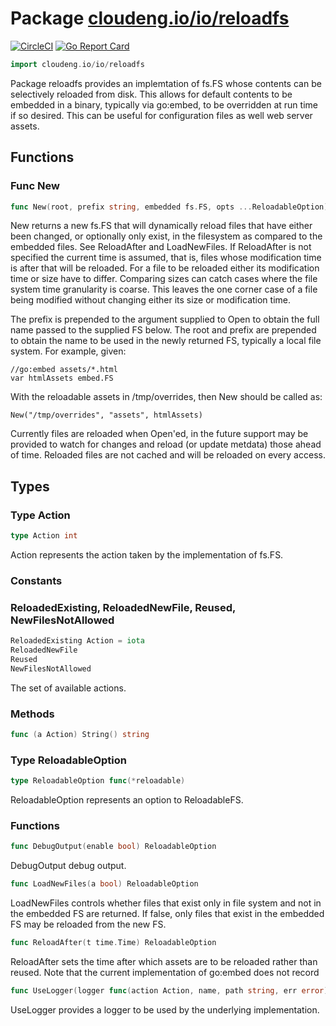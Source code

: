 # Package [cloudeng.io/io/reloadfs](https://pkg.go.dev/cloudeng.io/io/reloadfs?tab=doc)
[![CircleCI](https://circleci.com/gh/cloudengio/go.gotools.svg?style=svg)](https://circleci.com/gh/cloudengio/go.gotools) [![Go Report Card](https://goreportcard.com/badge/cloudeng.io/io/reloadfs)](https://goreportcard.com/report/cloudeng.io/io/reloadfs)

```go
import cloudeng.io/io/reloadfs
```

Package reloadfs provides an implemtation of fs.FS whose contents can be
selectively reloaded from disk. This allows for default contents to be
embedded in a binary, typically via go:embed, to be overridden at run time
if so desired. This can be useful for configuration files as well web server
assets.

## Functions
### Func New
```go
func New(root, prefix string, embedded fs.FS, opts ...ReloadableOption) fs.FS
```
New returns a new fs.FS that will dynamically reload files that have either
been changed, or optionally only exist, in the filesystem as compared to
the embedded files. See ReloadAfter and LoadNewFiles. If ReloadAfter is not
specified the current time is assumed, that is, files whose modification
time is after that will be reloaded. For a file to be reloaded either its
modification time or size have to differ. Comparing sizes can catch cases
where the file system time granularity is coarse. This leaves the one
corner case of a file being modified without changing either its size or
modification time.

The prefix is prepended to the argument supplied to Open to obtain the full
name passed to the supplied FS below. The root and prefix are prepended to
obtain the name to be used in the newly returned FS, typically a local file
system. For example, given:

    //go:embed assets/*.html
    var htmlAssets embed.FS

With the reloadable assets in /tmp/overrides, then New should be called as:

    New("/tmp/overrides", "assets", htmlAssets)

Currently files are reloaded when Open'ed, in the future support may be
provided to watch for changes and reload (or update metdata) those ahead of
time. Reloaded files are not cached and will be reloaded on every access.



## Types
### Type Action
```go
type Action int
```
Action represents the action taken by the implementation of fs.FS.

### Constants
### ReloadedExisting, ReloadedNewFile, Reused, NewFilesNotAllowed
```go
ReloadedExisting Action = iota
ReloadedNewFile
Reused
NewFilesNotAllowed

```
The set of available actions.



### Methods

```go
func (a Action) String() string
```




### Type ReloadableOption
```go
type ReloadableOption func(*reloadable)
```
ReloadableOption represents an option to ReloadableFS.

### Functions

```go
func DebugOutput(enable bool) ReloadableOption
```
DebugOutput debug output.


```go
func LoadNewFiles(a bool) ReloadableOption
```
LoadNewFiles controls whether files that exist only in file system and not
in the embedded FS are returned. If false, only files that exist in the
embedded FS may be reloaded from the new FS.


```go
func ReloadAfter(t time.Time) ReloadableOption
```
ReloadAfter sets the time after which assets are to be reloaded rather than
reused. Note that the current implementation of go:embed does not record


```go
func UseLogger(logger func(action Action, name, path string, err error)) ReloadableOption
```
UseLogger provides a logger to be used by the underlying implementation.







